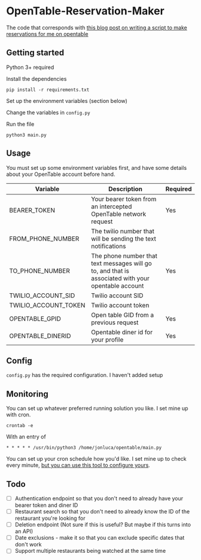 # OpenTable-Reservation-Maker

The code that corresponds
with [this blog post on writing a script to make reservations for me on opentable](https://blog.jonlu.ca/posts/opentable)

## Getting started

Python 3+ required

Install the dependencies

`pip install -r requirements.txt`

Set up the environment variables (section below)

Change the variables in `config.py`

Run the file

`python3 main.py`

## Usage

You must set up some environment variables first, and have some details about your OpenTable account before hand.

| Variable             | Description                                                                                        | Required |
|----------------------|----------------------------------------------------------------------------------------------------|----------|
| BEARER_TOKEN         | Your bearer token from an intercepted OpenTable network request                                    | Yes      |
| FROM_PHONE_NUMBER    | The twilio number that will be sending the text notifications                                      |          |
| TO_PHONE_NUMBER      | The phone number that text messages will go to, and that is associated with your opentable account | Yes      |
| TWILIO_ACCOUNT_SID   | Twilio account SID                                                                                 |          |
| TWILIO_ACCOUNT_TOKEN | Twilio account token                                                                               |          |
| OPENTABLE_GPID       | Open table GID from a previous request                                                             | Yes      |
| OPENTABLE_DINERID    | Opentable diner id for your profile                                                                | Yes      |

## Config

`config.py` has the required configuration. I haven't added setup

## Monitoring

You can set up whatever preferred running solution you like. I set mine up with cron.

`crontab -e`

With an entry of

`* * * * * /usr/bin/python3 /home/jonluca/opentable/main.py
`

You can set up your cron schedule how you'd like. I set mine up to check every
minute, [but you can use this tool to configure yours](https://crontab.guru/every-1-minute).

## Todo

- [ ] Authentication endpoint so that you don't need to already have your bearer token and diner ID
- [ ] Restaurant search so that you don't need to already know the ID of the restaurant you're looking for
- [ ] Deletion endpoint (Not sure if this is useful? But maybe if this turns into an API)
- [ ] Date exclusions - make it so that you can exclude specific dates that don't work
- [ ] Support multiple restaurants being watched at the same time